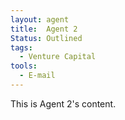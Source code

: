 ```yaml
---
layout: agent
title:  Agent 2
Status: Outlined
tags:
  - Venture Capital
tools:
  - E-mail
---
```


This is Agent 2's content.

